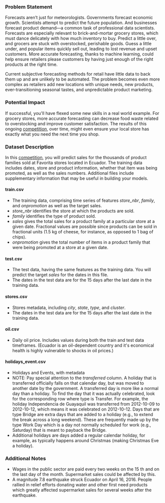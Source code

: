 ### Problem Statement

Forecasts aren’t just for meteorologists. Governments forecast economic growth. Scientists attempt to predict the future population. And businesses forecast product demand—a common task of professional data scientists. Forecasts are especially relevant to brick-and-mortar grocery stores, which must dance delicately with how much inventory to buy. Predict a little over, and grocers are stuck with overstocked, perishable goods. Guess a little under, and popular items quickly sell out, leading to lost revenue and upset customers. More accurate forecasting, thanks to machine learning, could help ensure retailers please customers by having just enough of the right products at the right time.

Current subjective forecasting methods for retail have little data to back them up and are unlikely to be automated. The problem becomes even more complex as retailers add new locations with unique needs, new products, ever-transitioning seasonal tastes, and unpredictable product marketing.

### Potential Impact
If successful, you'll have flexed some new skills in a real world example. For grocery stores, more accurate forecasting can decrease food waste related to overstocking and improve customer satisfaction. The results of this ongoing [competition](https://www.kaggle.com/competitions/store-sales-time-series-forecasting/overview), over time, might even ensure your local store has exactly what you need the next time you shop.

### Dataset Description
In this [competition](https://www.kaggle.com/competitions/store-sales-time-series-forecasting/overview), you will predict sales for the thousands of product families sold at Favorita stores located in Ecuador. The training data includes dates, store and product information, whether that item was being promoted, as well as the sales numbers. Additional files include supplementary information that may be useful in building your models.

#### train.csv
- The training data, comprising time series of features *store_nbr*, *family*, and *onpromotion* as well as the target sales.
- *store_nbr* identifies the store at which the products are sold.
- *family* identifies the type of product sold.
- *sales* gives the total sales for a product family at a particular store at a given date. Fractional values are possible since products can be sold in fractional units (1.5 kg of cheese, for instance, as opposed to 1 bag of chips).
- *onpromotion* gives the total number of items in a product family that were being promoted at a store at a given date.

#### test.csv
- The test data, having the same features as the training data. You will predict the target *sales* for the dates in this file.
- The dates in the test data are for the 15 days after the last date in the training data.

#### stores.csv
- Stores metadata, including *city*, *state*, *type*, and *cluster*.
- The dates in the test data are for the 15 days after the last date in the training data.

#### oil.csv
- Daily oil price. Includes values during both the train and test data timeframes. (Ecuador is an oil-dependent country and it's economical health is highly vulnerable to shocks in oil prices.)

#### holidays_event.csv
- Holidays and Events, with metadata
- NOTE: Pay special attention to the *transferred* column. A holiday that is transferred officially falls on that calendar day, but was moved to another date by the government. A transferred day is more like a normal day than a holiday. To find the day that it was actually celebrated, look for the corresponding row where type is Transfer. For example, the holiday Independencia de Guayaquil was transferred from 2012-10-09 to 2012-10-12, which means it was celebrated on 2012-10-12. Days that are type Bridge are extra days that are added to a holiday (e.g., to extend the break across a long weekend). These are frequently made up by the type Work Day which is a day not normally scheduled for work (e.g., Saturday) that is meant to payback the Bridge.
- Additional holidays are days added a regular calendar holiday, for example, as typically happens around Christmas (making Christmas Eve a holiday).

### Additional Notes
- Wages in the public sector are paid every two weeks on the 15 th and on the last day of the month. Supermarket sales could be affected by this.
- A magnitude 7.8 earthquake struck Ecuador on April 16, 2016. People rallied in relief efforts donating water and other first need products which greatly affected supermarket sales for several weeks after the earthquake.
